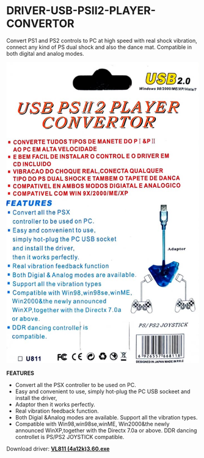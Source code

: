 
# DRIVER-USB-PSII2-PLAYER-CONVERTOR

Convert PS1 and PS2 controls to PC at high speed with real shock vibration, connect any kind of PS dual shock and also the dance mat. Compatible in both digital and analog modes.

![enter image description here](https://github.com/manuel-marg/DRIVER-USB-PSII2-PLAYER-CONVERTOR/blob/main/Captura.jpeg?raw=true)

**FEATURES**

 - Convert all the PSX controller to be used on PC. 
 - Easy and convenient
   to use, simply hot-plug the PC USB sockeet and install the driver,
 - Adaptor then it works perfectly. 
 - Real vibration feedback function.
 - Both Digial &Analog modes are available. 
   Support all the vibration types.
 - Compatible with Win98,win98se,winME, Win2000&the newly
   announced WinXP,together with the Directx 7.0a or above. 
   DDR dancing  controllet is PS/PS2 JOYSTICK compatible.

Download driver: [**VL811 (4a12k)3.60.exe**](https://github.com/manuel-marg/DRIVER-USB-PSII2-PLAYER-CONVERTOR/raw/main/VL811%20%284a12k%293.60.exe)

